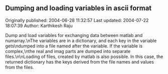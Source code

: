 ## Dumping and loading variables in ascii format

Originally published: 2004-06-28 11:32:57
Last updated: 2004-07-22 18:07:39
Author: Karthikesh Raju

Dump and load variables for exchanging data between matlab and numarray.\nThe variables are in a dictionary, and each key in the variable gets\ndumped into a file named after the variable. If the variable is complex,\nthe real and imag parts are dumped into separate files.\n\nLoading of files, created by matlab is also possible. In this case, the returned dictionary has the keys derived from the file names and values from the files.